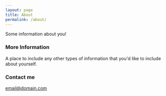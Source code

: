 ```yaml
---
layout: page
title: About
permalink: /about/
---
```


Some information about you!

### More Information

A place to include any other types of information that you'd like to include about yourself.

### Contact me

[email@domain.com](mailto:bickers.robert@gmail.com)